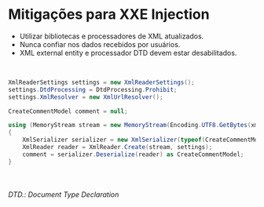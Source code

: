 # Mitigações para XXE Injection

- Utilizar bibliotecas e processadores de XML atualizados.
- Nunca confiar nos dados recebidos por usuários.
- XML external entity e processador DTD devem estar desabilitados.

<br>

```csharp {all|2}
XmlReaderSettings settings = new XmlReaderSettings();
settings.DtdProcessing = DtdProcessing.Prohibit;
settings.XmlResolver = new XmlUrlResolver();

CreateCommentModel comment = null;

using (MemoryStream stream = new MemoryStream(Encoding.UTF8.GetBytes(xml)))
{
    XmlSerializer serializer = new XmlSerializer(typeof(CreateCommentModel));
    XmlReader reader = XmlReader.Create(stream, settings);
    comment = serializer.Deserialize(reader) as CreateCommentModel;
}
```
<br>

###### DTD.: Document Type Declaration